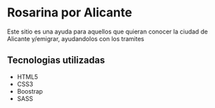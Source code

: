<h1>Rosarina por Alicante</h1>
<p> Este sitio es una ayuda para aquellos que quieran conocer la ciudad de Alicante y/emigrar, ayudandolos con los tramites</p>

<h2>Tecnologias utilizadas</h2>
<ul>
<li>HTML5</li>
<li>CSS3</li>
<li>Boostrap</li>
<li>SASS</li>
</ul>